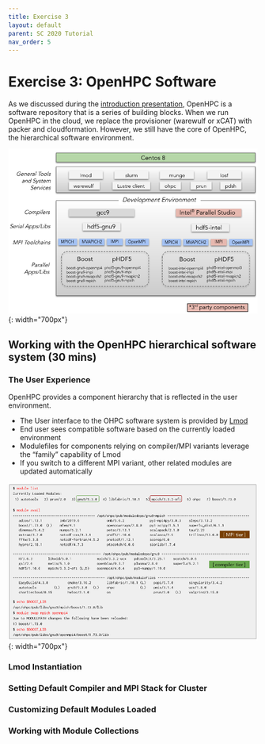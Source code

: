 ```yaml
---
title: Exercise 3
layout: default
parent: SC 2020 Tutorial
nav_order: 5
---
```


# Exercise 3: OpenHPC Software

As we discussed during the [introduction presentation](https://docs.google.com/presentation/d/1uCorXaj5Cz1qEJiCLzBSpeG0s1iFCqEmtTmDNIsmnEE),
OpenHPC is a software repository that is a series of building blocks. 
When we run OpenHPC in the cloud, we replace the provisioner (warewulf or xCAT) with packer and cloudformation. 
However, we still have the core of OpenHPC, the hierarchical software environment.

![OHPC HSE](../images/SC20-HSE.png){: width="700px"}

## Working with the OpenHPC hierarchical software system (30 mins)

### The User Experience

OpenHPC provides a component hierarchy that is reflected in the user environment.

* The User interface to the OHPC software system is provided by [Lmod](https://lmod.readthedocs.io/en/latest/)
* End user sees compatible software based on the currently loaded environment
* Modulefiles for components relying on compiler/MPI variants leverage the “family” capability of Lmod
* If you switch to a different MPI variant, other related modules are updated automatically

![OHPC HSE-user](../images/SC20-HSE-user.png){: width="700px"}


### Lmod Instantiation

### Setting Default Compiler and MPI Stack for Cluster

### Customizing Default Modules Loaded

### Working with Module Collections


